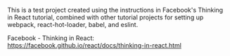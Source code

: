This is a test project created using the instructions in Facebook's Thinking in React tutorial, combined with other tutorial projects for setting up webpack, react-hot-loader, babel, and eslint.


Facebook - Thinking in React:
https://facebook.github.io/react/docs/thinking-in-react.html